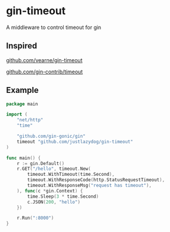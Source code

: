 # gin-timeout

A middleware to control timeout for gin

## Inspired

[github.com/vearne/gin-timeout](https://github.com/vearne/gin-timeout)

[github.com/gin-contrib/timeout](https://github.com/gin-contrib/timeout)

## Example

```go
package main

import (
	"net/http"
	"time"

	"github.com/gin-gonic/gin"
	timeout "github.com/justlazydog/gin-timeout"
)

func main() {
	r := gin.Default()
	r.GET("/hello", timeout.New(
		timeout.WithTimeout(time.Second),
		timeout.WithResponseCode(http.StatusRequestTimeout),
		timeout.WithResponseMsg("request has timeout"),
	), func(c *gin.Context) {
		time.Sleep(3 * time.Second)
		c.JSON(200, "hello")
	})

	r.Run(":8000")
}
```

